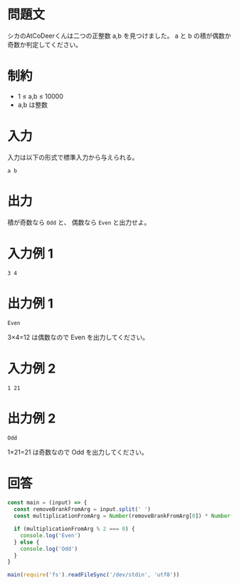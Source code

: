 # 問題文
シカのAtCoDeerくんは二つの正整数 a,b を見つけました。 a と b の積が偶数か奇数か判定してください。

# 制約
- 1 ≤ a,b ≤ 10000
- a,b は整数

# 入力
入力は以下の形式で標準入力から与えられる。

```
a b
```

# 出力

積が奇数なら `Odd` と、 偶数なら `Even` と出力せよ。

# 入力例 1 

```
3 4
```

# 出力例 1 

```
Even
```

3×4=12 は偶数なので Even を出力してください。

# 入力例 2 

```
1 21
```

# 出力例 2 

```
Odd
```

1×21=21 は奇数なので Odd を出力してください。

# 回答

```js
const main = (input) => {
  const removeBrankFromArg = input.split(' ')
  const multiplicationFromArg = Number(removeBrankFromArg[0]) * Number(removeBrankFromArg[1])

  if (multiplicationFromArg % 2 === 0) {
    console.log('Even')
  } else {
    console.log('Odd')
  }
}

main(require('fs').readFileSync('/dev/stdin', 'utf8'))
```
